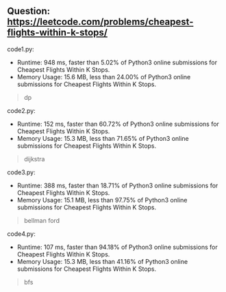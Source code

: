 ## Question: https://leetcode.com/problems/cheapest-flights-within-k-stops/

code1.py:
* Runtime: 948 ms, faster than 5.02% of Python3 online submissions for Cheapest Flights Within K Stops.
* Memory Usage: 15.6 MB, less than 24.00% of Python3 online submissions for Cheapest Flights Within K Stops.
> dp

code2.py:
* Runtime: 152 ms, faster than 60.72% of Python3 online submissions for Cheapest Flights Within K Stops.
* Memory Usage: 15.3 MB, less than 71.65% of Python3 online submissions for Cheapest Flights Within K Stops.
> dijkstra

code3.py:
* Runtime: 388 ms, faster than 18.71% of Python3 online submissions for Cheapest Flights Within K Stops.
* Memory Usage: 15.1 MB, less than 97.75% of Python3 online submissions for Cheapest Flights Within K Stops.
> bellman ford

code4.py:
* Runtime: 107 ms, faster than 94.18% of Python3 online submissions for Cheapest Flights Within K Stops.
* Memory Usage: 15.3 MB, less than 41.16% of Python3 online submissions for Cheapest Flights Within K Stops.
> bfs